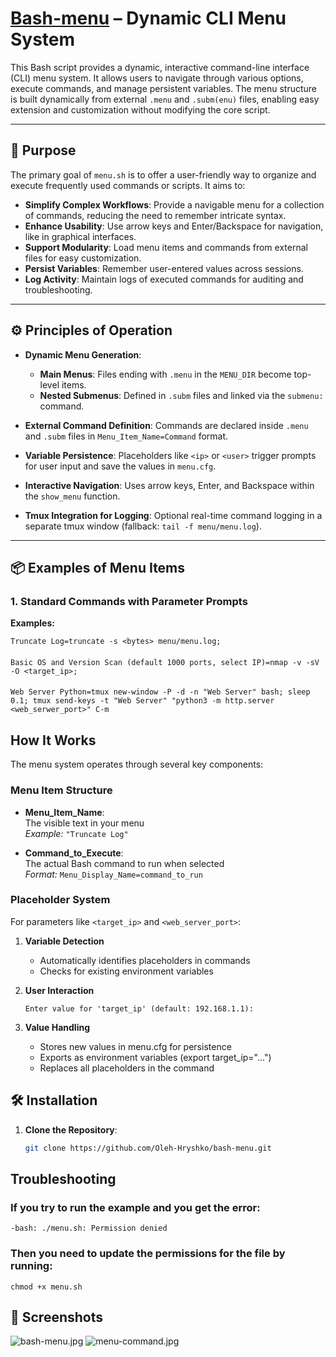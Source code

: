 # [Bash-menu](img/bash-menu.mp4) – Dynamic CLI Menu System

This Bash script provides a dynamic, interactive command-line interface (CLI) menu system. It allows users to navigate through various options, execute commands, and manage persistent variables. The menu structure is built dynamically from external `.menu` and `.subm(enu)` files, enabling easy extension and customization without modifying the core script.

---

## 🎯 Purpose

The primary goal of `menu.sh` is to offer a user-friendly way to organize and execute frequently used commands or scripts. It aims to:

- **Simplify Complex Workflows**: Provide a navigable menu for a collection of commands, reducing the need to remember intricate syntax.
- **Enhance Usability**: Use arrow keys and Enter/Backspace for navigation, like in graphical interfaces.
- **Support Modularity**: Load menu items and commands from external files for easy customization.
- **Persist Variables**: Remember user-entered values across sessions.
- **Log Activity**: Maintain logs of executed commands for auditing and troubleshooting.

---

## ⚙️ Principles of Operation

- **Dynamic Menu Generation**:
    - **Main Menus**: Files ending with `.menu` in the `MENU_DIR` become top-level items.
    - **Nested Submenus**: Defined in `.subm` files and linked via the `submenu:` command.

- **External Command Definition**:
  Commands are declared inside `.menu` and `.subm` files in `Menu_Item_Name=Command` format.

- **Variable Persistence**:
  Placeholders like `<ip>` or `<user>` trigger prompts for user input and save the values in `menu.cfg`.

- **Interactive Navigation**:
  Uses arrow keys, Enter, and Backspace within the `show_menu` function.

- **Tmux Integration for Logging**:
  Optional real-time command logging in a separate tmux window (fallback: `tail -f menu/menu.log`).

---

## 📦 Examples of Menu Items

### 1. **Standard Commands with Parameter Prompts**

**Examples:**

    Truncate Log=truncate -s <bytes> menu/menu.log;
####
    Basic OS and Version Scan (default 1000 ports, select IP)=nmap -v -sV -O <target_ip>;
####
    Web Server Python=tmux new-window -P -d -n "Web Server" bash; sleep 0.1; tmux send-keys -t "Web Server" "python3 -m http.server <web_serwer_port>" C-m
####

## How It Works

The menu system operates through several key components:

### Menu Item Structure
- **Menu_Item_Name**:  
  The visible text in your menu  
  *Example:* `"Truncate Log"`

- **Command_to_Execute**:  
  The actual Bash command to run when selected  
  *Format:* `Menu_Display_Name=command_to_run`

### Placeholder System
For parameters like `<target_ip>` and `<web_server_port>`:

1. **Variable Detection**
    - Automatically identifies placeholders in commands
    - Checks for existing environment variables

2. **User Interaction**
   ```plaintext
   Enter value for 'target_ip' (default: 192.168.1.1): 

3. **Value Handling**
   - Stores new values in menu.cfg for persistence
   - Exports as environment variables (export target_ip="...")
   - Replaces all placeholders in the command

## 🛠️ Installation
1. **Clone the Repository**:
   ```bash
   git clone https://github.com/Oleh-Hryshko/bash-menu.git

## Troubleshooting
### If you try to run the example and you get the error:

    -bash: ./menu.sh: Permission denied

### Then you need to update the permissions for the file by running:
    chmod +x menu.sh
####

## 📸 Screenshots
![bash-menu.jpg](img/bash-menu.jpg)
![menu-command.jpg](img/menu-command.jpg)
